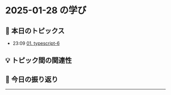 # 2025-01-28 の学び

## 📝 本日のトピックス

- 23:09 [01. typescript-6](./01-typescript-6/)

## 💡 トピック間の関連性

## 📌 今日の振り返り

---